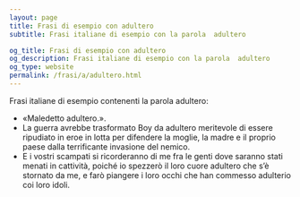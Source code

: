 ```yaml
---
layout: page
title: Frasi di esempio con adultero 
subtitle: Frasi italiane di esempio con la parola  adultero

og_title: Frasi di esempio con adultero 
og_description: Frasi italiane di esempio con la parola  adultero
og_type: website
permalink: /frasi/a/adultero.html
---
```


Frasi italiane di esempio contenenti la parola adultero:


- «Maledetto adultero.».
- La guerra avrebbe trasformato Boy da adultero meritevole di essere ripudiato in eroe in lotta per difendere la moglie, la madre e il proprio paese dalla terrificante invasione del nemico.
- E i vostri scampati si ricorderanno di me fra le genti dove saranno stati menati in cattività, poiché io spezzerò il loro cuore adultero che s’è stornato da me, e farò piangere i loro occhi che han commesso adulterio coi loro idoli.
